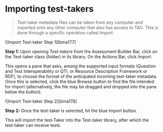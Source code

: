 # Importing test-takers

>Test-taker metadata files can be taken from any computer and imported onto any other computer that also has access to TAO. This is done through a specific operation called *Import*.

![Import Test-taker Step 1][bma177]

**Step 1:** Upon opening *Test-takers* from the Assessment Builder Bar, click on the Test-taker class (folder) in its library. On the Actions Bar, click *Import*.

This opens a pane that asks, among the supported input formats (Question and Test Interoperability or QTI, or Resource Description Framework or RDF), to choose the format of the anticipated incoming test-taker metadata. Once this is selected, click the blue Browse button to find the file intended for import (alternatively, the file may be dragged and dropped into the pane below the button). 

![Import Test-taker Step 2][bma178]

**Step 2:** Once the test-taker is selected, hit the blue Import button.

This will import the test-Taker into the Test-taker library, after which the test-taker can receive tests.
